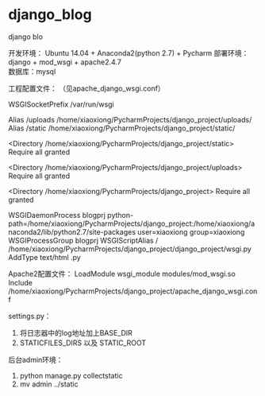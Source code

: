 # django_blog
django blo

开发环境： Ubuntu 14.04 + Anaconda2(python 2.7) + Pycharm
部署环境： django + mod_wsgi + apache2.4.7  
数据库：mysql

工程配置文件： （见apache_django_wsgi.conf）
<IfModule mod_wsgi.c>

WSGISocketPrefix /var/run/wsgi

Alias /uploads /home/xiaoxiong/PycharmProjects/django_project/uploads/
Alias /static /home/xiaoxiong/PycharmProjects/django_project/static/

<Directory /home/xiaoxiong/PycharmProjects/django_project/static>
Require all granted
</Directory>

<Directory /home/xiaoxiong/PycharmProjects/django_project/uploads>
Require all granted
</Directory>


<Directory /home/xiaoxiong/PycharmProjects/django_project>
<Files wsgi.py>
Require all granted
</Files>
</Directory>


WSGIDaemonProcess blogprj python-path=/home/xiaoxiong/PycharmProjects/django_project:/home/xiaoxiong/anaconda2/lib/python2.7/site-packages user=xiaoxiong group=xiaoxiong
WSGIProcessGroup blogprj
WSGIScriptAlias / /home/xiaoxiong/PycharmProjects/django_project/django_project/wsgi.py
AddType text/html .py

</IfModule>


Apache2配置文件：
LoadModule wsgi_module modules/mod_wsgi.so
Include /home/xiaoxiong/PycharmProjects/django_project/apache_django_wsgi.conf


settings.py：
1. 将日志器中的log地址加上BASE_DIR
2. STATICFILES_DIRS 以及 STATIC_ROOT


后台admin环境：
1. python manage.py collectstatic
2. mv admin ../static

